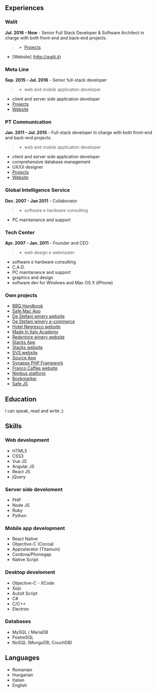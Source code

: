 ## Experiences

### Walit
**Jul. 2016 - Now** - Senior Full Stack Developer & Software Architect in charge with both front-end and back-end projects.

>* [Projects](projects/walit/walit.md)
* [Website] (http://walit.it)

### Meta Line

**Sep. 2015 - Jul. 2016** - Senior full-stack developer

> * web and mobile application developer
* client and server side application developer
* [Projects](projects/metaline/metaline.md)
* [Website](http://metaline.it)

### PT Communication
**Jan. 2011 - Jul. 2015** - Full-stack developer in charge with both front-end and back-end projects.

>* web and mobile application developer
* client and server side application developer
* comprehensive database management
* UX/UI designer
* [Projects](projects/ptcommunication/ptcommunication.md)
* [Website](http://ptcommunication.it)


### Global Intelligence Service
**Dec. 2007 - Jan 2011** - Collaborator

> * software e hardware consulting
* PC maintanance and support

### Tech Center

**Apr. 2007 - Jan. 2011** - Founder and CEO

> * web design e webmaster
* software e hardware consulting
* C.A.D.
* PC maintanance and support
* graphics and design
* software dev for Windows and Mac OS X (iPhone)

### Own projects
* [BBQ Handbook](projects/own/bbqhandbook/bbqhandbook.md)
* [Safe Mac App](projects/own/safe/safe.md)
* [De Stefani winery website](projects/own/de-stefani/de-stefani.md)
* [De Stefani winery e-commerce](projects/own/de-stefani-shop/de-stefani-shop.md)
* [Hotel Negresco website](projects/own/hotel-negresco-jesolo/hotel-negresco-jesolo.md)
* [Made In Italy Academy](projects/own/made-in-italy-academy/made-in-italy-academy.md)
* [Redentore winery website](projects/own/redentore/redentore.md)
* [Stacks App](projects/own/stacks/stacks-app.md)
* [Stacks website](projects/own/stacks/stacks-website.md)
* [SVS website](projects/own/svs/svs.md)
* [Source App](projects/own/source/source.md)
* [Synapse PHP Framework](projects/own/synapse-framework/synapse-framework.md)
* [Franco Caffee website](projects/own/franco-caffe/franco-caffe.md)
* [Nimbus platform](projects/own/nimbus/nimbus.md)
* [Bookmarker](projects/own/bookmarker/bookmarker.md)
* [Safe JS](projects/own/safe-js/safejs.md)

## Education

I can speak, read and write ;)

## Skills

### Web development
* HTML5
* CSS3
* Vue JS
* Angular JS
* React JS
* jQuery

### Server side develoment
* PHP
* Node JS
* Ruby
* Python

### Mobile app development
* React Native
* Objective-C (Cocoa)
* Appcelerator (Titanium)
* Cordova/Phonegap
* Native Script

### Desktop develoment
* Objective-C - XCode
* Xojo
* AutoIt Script
* C#
* C/C++
* Electron


### Databases
* MySQL / MariaDB
* PostreSQL
* NoSQL (MongoDB, CouchDB)

## Languages
* Romanian
* Hungarian
* Italian
* English
								
